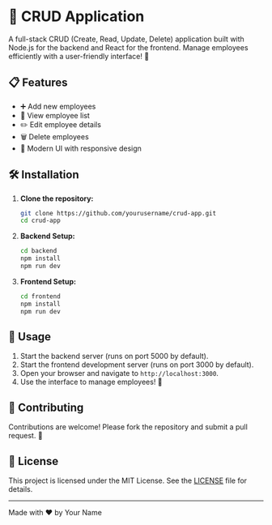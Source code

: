# 🚀 CRUD Application

A full-stack CRUD (Create, Read, Update, Delete) application built with Node.js for the backend and React for the frontend. Manage employees efficiently with a user-friendly interface! 👥

## 📋 Features

- ➕ Add new employees
- 📖 View employee list
- ✏️ Edit employee details
- 🗑️ Delete employees
- 🎨 Modern UI with responsive design

## 🛠️ Installation

1. **Clone the repository:**

   ```bash
   git clone https://github.com/yourusername/crud-app.git
   cd crud-app
   ```

2. **Backend Setup:**

   ```bash
   cd backend
   npm install
   npm run dev
   ```

3. **Frontend Setup:**
   ```bash
   cd frontend
   npm install
   npm run dev
   ```

## 🚀 Usage

1. Start the backend server (runs on port 5000 by default).
2. Start the frontend development server (runs on port 3000 by default).
3. Open your browser and navigate to `http://localhost:3000`.
4. Use the interface to manage employees! 🎯

## 🤝 Contributing

Contributions are welcome! Please fork the repository and submit a pull request. 🌟

## 📄 License

This project is licensed under the MIT License. See the [LICENSE](LICENSE) file for details.

---

Made with ❤️ by Your Name
